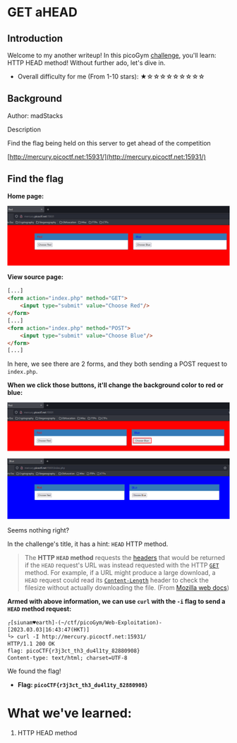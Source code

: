 # GET aHEAD

## Introduction

Welcome to my another writeup! In this picoGym [challenge](https://play.picoctf.org/practice/challenge/132?category=1&page=1), you'll learn: HTTP HEAD method! Without further ado, let's dive in.

- Overall difficulty for me (From 1-10 stars): ★☆☆☆☆☆☆☆☆☆

## Background

Author: madStacks

Description

Find the flag being held on this server to get ahead of the competition

[http://mercury.picoctf.net:15931/](http://mercury.picoctf.net:15931/)

## Find the flag

**Home page:**

![](https://github.com/siunam321/CTF-Writeups/blob/main/picoGym/Web-Exploitation/GET-aHEAD/images/Pasted%20image%2020230303163738.png)

**View source page:**
```html
[...]
<form action="index.php" method="GET">
    <input type="submit" value="Choose Red"/>
</form>
[...]
<form action="index.php" method="POST">
    <input type="submit" value="Choose Blue"/>
</form>
[...]
```

In here, we see there are 2 forms, and they both sending a POST request to `index.php`.

**When we click those buttons, it'll change the background color to red or blue:**

![](https://github.com/siunam321/CTF-Writeups/blob/main/picoGym/Web-Exploitation/GET-aHEAD/images/Pasted%20image%2020230303164158.png)

![](https://github.com/siunam321/CTF-Writeups/blob/main/picoGym/Web-Exploitation/GET-aHEAD/images/Pasted%20image%2020230303164204.png)

Seems nothing right?

In the challenge's title, it has a hint: `HEAD` HTTP method.

> The **HTTP `HEAD` method** requests the [headers](https://developer.mozilla.org/en-US/docs/Web/HTTP/Headers) that would be returned if the `HEAD` request's URL was instead requested with the HTTP [`GET`](https://developer.mozilla.org/en-US/docs/Web/HTTP/Methods/GET) method. For example, if a URL might produce a large download, a `HEAD` request could read its [`Content-Length`](https://developer.mozilla.org/en-US/docs/Web/HTTP/Headers/Content-Length) header to check the filesize without actually downloading the file. (From [Mozilla web docs](https://developer.mozilla.org/en-US/docs/Web/HTTP/Methods/HEAD))

**Armed with above information, we can use `curl` with the `-i` flag to send a `HEAD` method request:**
```shell
┌[siunam♥earth]-(~/ctf/picoGym/Web-Exploitation)-[2023.03.03|16:43:47(HKT)]
└> curl -I http://mercury.picoctf.net:15931/         
HTTP/1.1 200 OK
flag: picoCTF{r3j3ct_th3_du4l1ty_82880908}
Content-type: text/html; charset=UTF-8
```

We found the flag!

- **Flag: `picoCTF{r3j3ct_th3_du4l1ty_82880908}`**

# What we've learned:

1. HTTP HEAD method